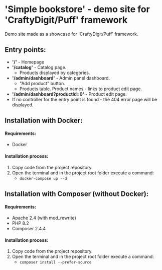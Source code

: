 # 'Simple bookstore' - demo site for 'CraftyDigit/Puff' framework 

Demo site made as a showcase for 'CraftyDigit/Puff' framework.

## Entry points:

* **'/'** - Homepage
* **'/catalog'** - Catalog page. 
    - Products displayed by categories.
* **'/admin/dashboard'** - Admin panel dashboard. 
    - "Add product" button.
    - Products table. Product names - links to product edit page. 
* **'/admin/dashboard?productId=0'** - Product edit page.
* If no controller for the entry point is found - the 404 error page will be displayed.

## Installation with Docker:

#### Requirements:
- Docker

#### Installation process:
1. Copy code from the project repository.
2. Open the terminal and in the project root folder execute a command:
    - ``` docker-compose up --d ```
    
## Installation with Composer (without Docker):

#### Requirements:
- Apache 2.4 (with mod_rewrite)
- PHP 8.2
- Composer 2.4.4

#### Installation process:
1. Copy code from the project repository.
2. Open the terminal and in the project root folder execute a command:
    - ``` composer install --prefer-source ```